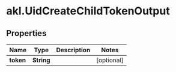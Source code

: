 # akl.UidCreateChildTokenOutput

## Properties

Name | Type | Description | Notes
------------ | ------------- | ------------- | -------------
**token** | **String** |  | [optional] 


